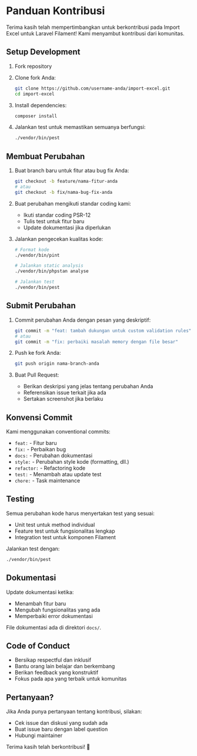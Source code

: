 # Panduan Kontribusi

Terima kasih telah mempertimbangkan untuk berkontribusi pada Import Excel untuk Laravel Filament! Kami menyambut kontribusi dari komunitas.

## Setup Development

1. Fork repository
2. Clone fork Anda:
   ```bash
   git clone https://github.com/username-anda/import-excel.git
   cd import-excel
   ```

3. Install dependencies:
   ```bash
   composer install
   ```

4. Jalankan test untuk memastikan semuanya berfungsi:
   ```bash
   ./vendor/bin/pest
   ```

## Membuat Perubahan

1. Buat branch baru untuk fitur atau bug fix Anda:
   ```bash
   git checkout -b feature/nama-fitur-anda
   # atau
   git checkout -b fix/nama-bug-fix-anda
   ```

2. Buat perubahan mengikuti standar coding kami:
   - Ikuti standar coding PSR-12
   - Tulis test untuk fitur baru
   - Update dokumentasi jika diperlukan

3. Jalankan pengecekan kualitas kode:
   ```bash
   # Format kode
   ./vendor/bin/pint
   
   # Jalankan static analysis
   ./vendor/bin/phpstan analyse
   
   # Jalankan test
   ./vendor/bin/pest
   ```

## Submit Perubahan

1. Commit perubahan Anda dengan pesan yang deskriptif:
   ```bash
   git commit -m "feat: tambah dukungan untuk custom validation rules"
   # atau
   git commit -m "fix: perbaiki masalah memory dengan file besar"
   ```

2. Push ke fork Anda:
   ```bash
   git push origin nama-branch-anda
   ```

3. Buat Pull Request:
   - Berikan deskripsi yang jelas tentang perubahan Anda
   - Referensikan issue terkait jika ada
   - Sertakan screenshot jika berlaku

## Konvensi Commit

Kami menggunakan conventional commits:

- `feat:` - Fitur baru
- `fix:` - Perbaikan bug
- `docs:` - Perubahan dokumentasi
- `style:` - Perubahan style kode (formatting, dll.)
- `refactor:` - Refactoring kode
- `test:` - Menambah atau update test
- `chore:` - Task maintenance

## Testing

Semua perubahan kode harus menyertakan test yang sesuai:

- Unit test untuk method individual
- Feature test untuk fungsionalitas lengkap
- Integration test untuk komponen Filament

Jalankan test dengan:
```bash
./vendor/bin/pest
```

## Dokumentasi

Update dokumentasi ketika:
- Menambah fitur baru
- Mengubah fungsionalitas yang ada
- Memperbaiki error dokumentasi

File dokumentasi ada di direktori `docs/`.

## Code of Conduct

- Bersikap respectful dan inklusif
- Bantu orang lain belajar dan berkembang
- Berikan feedback yang konstruktif
- Fokus pada apa yang terbaik untuk komunitas

## Pertanyaan?

Jika Anda punya pertanyaan tentang kontribusi, silakan:
- Cek issue dan diskusi yang sudah ada
- Buat issue baru dengan label question
- Hubungi maintainer

Terima kasih telah berkontribusi! 🚀 